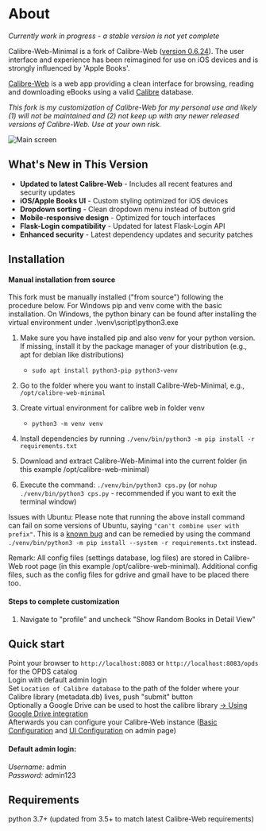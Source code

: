 # About

*Currently work in progress - a stable version is not yet complete*

Calibre-Web-Minimal is a fork of Calibre-Web ([version 0.6.24](https://github.com/janeczku/calibre-web/releases/tag/0.6.24)). The user interface and experience has been reimagined for use on iOS devices and is strongly influenced by 'Apple Books'.

[Calibre-Web](https://github.com/janeczku/calibre-web) is a web app providing a clean interface for browsing, reading and downloading eBooks using a valid [Calibre](https://calibre-ebook.com) database.

*This fork is my customization of Calibre-Web for my personal use and likely (1) will not be maintained and (2) not keep up with any newer released versions of Calibre-Web. Use at your own risk.*

![Main screen](https://user-images.githubusercontent.com/1682114/195546719-8e8acc7b-fb36-4fd1-b2b0-7d88c3d4e30b.png)

## What's New in This Version

- **Updated to latest Calibre-Web** - Includes all recent features and security updates
- **iOS/Apple Books UI** - Custom styling optimized for iOS devices
- **Dropdown sorting** - Clean dropdown menu instead of button grid
- **Mobile-responsive design** - Optimized for touch interfaces
- **Flask-Login compatibility** - Updated for latest Flask-Login API
- **Enhanced security** - Latest dependency updates and security patches

## Installation

#### Manual installation from source

This fork must be manually installed ("from source") following the procedure below. For Windows pip and venv come with the basic installation. On Windows, the python binary can be found after installing the virtual environment under .\venv\script\python3.exe

1. Make sure you have installed pip and also venv for your python version. If missing, install it by the package manager of your distribution (e.g., apt for debian like distributions)

    - `sudo apt install python3-pip python3-venv`

2. Go to the folder where you want to install Calibre-Web-Minimal, e.g., `/opt/calibre-web-minimal `

3. Create virtual environment for calibre web in folder venv 
    - `python3 -m venv venv`

4. Install dependencies by running `./venv/bin/python3 -m pip install -r requirements.txt`

5. Download and extract Calibre-Web-Minimal into the current folder (in this example /opt/calibre-web-minimal)

6. Execute the command: `./venv/bin/python3 cps.py` (or `nohup ./venv/bin/python3 cps.py` - recommended if you want to exit the terminal window)

Issues with Ubuntu:
Please note that running the above install command can fail on some versions of Ubuntu, saying `"can't combine user with prefix"`. This is a [known bug](https://github.com/pypa/pip/issues/3826) and can be remedied by using the command `./venv/bin/python3 -m pip install --system -r requirements.txt` instead.

Remark: All config files (settings database, log files) are stored in Calibre-Web root page (in this example /opt/calibre-web-minimal). Additional config files, such as the config files for gdrive and gmail have to be placed there too.

#### Steps to complete customization
1. Navigate to "profile" and uncheck "Show Random Books in Detail View"

## Quick start

Point your browser to `http://localhost:8083` or `http://localhost:8083/opds` for the OPDS catalog \
Login with default admin login \
Set `Location of Calibre database` to the path of the folder where your Calibre library (metadata.db) lives, push "submit" button \
Optionally a Google Drive can be used to host the calibre library [-> Using Google Drive integration](https://github.com/janeczku/calibre-web/wiki/G-Drive-Setup#using-google-drive-integration) \
Afterwards you can configure your Calibre-Web instance ([Basic Configuration](https://github.com/janeczku/calibre-web/wiki/Configuration#basic-configuration) and [UI Configuration](https://github.com/janeczku/calibre-web/wiki/Configuration#ui-configuration) on admin page)

#### Default admin login:
*Username:* admin\
*Password:* admin123

## Requirements

python 3.7+ (updated from 3.5+ to match latest Calibre-Web requirements)
